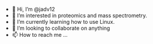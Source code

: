 - 👋 Hi, I’m @jadv12
- 👀 I’m interested in proteomics and mass spectrometry.
- 🌱 I’m currently learning how to use Linux.
- 💞️ I’m looking to collaborate on anything
- 📫 How to reach me ...

<!---
jadv12/jadv12 is a ✨ special ✨ repository because its `README.md` (this file) appears on your GitHub profile.
You can click the Preview link to take a look at your changes.
--->
